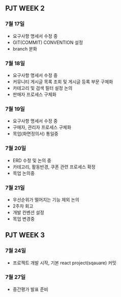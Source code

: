 ## PJT WEEK 2

### 7월 17일

- 요구사항 명세서 수정 중
- GIT(COMMIT) CONVENTION 설정
- branch 분화

### 7월 18일

- 요구사항 명세서 수정 중
- 커뮤니티 게시글 목록 조회 및 게시글 등록 부문 구체화
- 카테고리 및 검색 필터 설정 논의
- 판매자 프로세스 구체화

### 7월 19일

- 요구사항 명세서 수정 중
- 구매자, 관리자 프로세스 구체화
- 목업(화면정의서) 통일중

### 7월 20일

- ERD 수정 및 논의 중
- 카테고리, 활동반경, 쿠폰 관련 프로세스 확정
- 목업 논의중

### 7월 21일

- 우선순위가 떨어지는 기능 제외 논의
- 2주차 회고
- 개발 컨벤션 설정
- 목업 변경중

## PJT WEEK 3

### 7월 24일

- 프로젝트 개발 시작, 기본 react project(sqauare) 커밋


### 7월 27일

- 중간평가 발표 준비